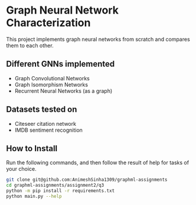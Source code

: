 # Graph Neural Network Characterization

This project implements graph neural networks from scratch and compares them to each other.

## Different GNNs implemented

* Graph Convolutional Networks
* Graph Isomorphism Networks
* Recurrent Neural Networks (as a graph)

## Datasets tested on

* Citeseer citation network
* IMDB sentiment recognition

## How to Install

Run the following commands, and then follow the result of help for tasks of your choice.

```bash
git clone git@github.com:AnimeshSinha1309/graphml-assignments
cd graphml-assignments/assignment2/q3
python -m pip install -r requirements.txt
python main.py --help
```